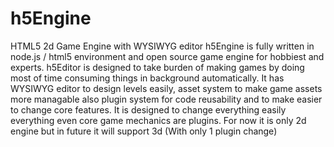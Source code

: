 # h5Engine
HTML5 2d Game Engine with WYSIWYG editor
h5Engine is fully written in node.js / html5 environment and open source game engine for hobbiest and experts. 
h5Editor is designed to take burden of making games by doing most of time consuming things in background automatically. It has WYSIWYG editor to design levels easily, asset system to make game assets more managable also plugin system for code reusability and to make easier to change core features. 
It is designed to change everything easily everything even core game mechanics are plugins. For now it is only 2d engine but in future it will support 3d (With only 1 plugin change)
